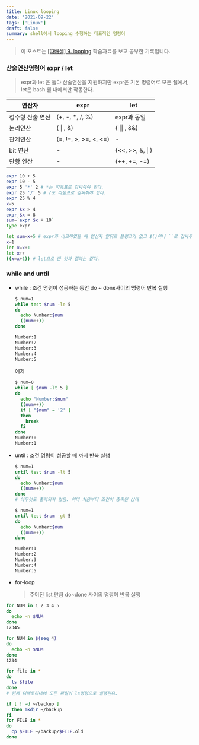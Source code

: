 ```yaml
---
title: Linux_looping
date: '2021-09-22'
tags: ['Linux']
draft: false
summary: shell에서 looping 수행하는 대표적인 명령어
---
```


> 이 포스트는 [[따배셸] 9. looping](https://www.youtube.com/watch?v=SChc2ye4gcg&list=PLApuRlvrZKog2XlvGJQh9KY8ePCvUG7Je&index=10) 학습자료를 보고 공부한 기록입니다.

### 산술연산명령어 expr / let

> expr과 let 은 둘다 산술연산을 지원하지만 expr은 기본 명령어로 모든 쉘에서, let은 bash 쉘 내에서만 작동한다.

| 연산자           | expr                  | let              |
| ---------------- | --------------------- | ---------------- |
| 정수형 산술 연산 | (+, -, \*, /, %)      | expr과 동일      |
| 논리연산         | ( \| , &)             | ( \|\| , &&)     |
| 관계연산         | (=, !=, >, >=, <, <=) | -                |
| bit 연산         | -                     | (<<, >>, &, \| ) |
| 단항 연산        | -                     | (++, +=, -=)     |

```sh
expr 10 + 5
expr 10 - 5
expr 5 '*' 2 # *는 따옴표로 감싸줘야 한다.
expr 25 '/' 5 # /도 따옴표로 감싸줘야 한다.
expr 25 % 4
x=5
expr $x > 4
expr $x = 8
sum=`expr $x + 10`
type expr
```

```sh
let sum=x+5 # expr과 비교하였을 때 연산자 앞뒤로 블랭크가 없고 $()이나 ``로 갑싸주지 않아도 된다.
x=1
let x=x+1
let x++
((x=x+1)) # let으로 한 것과 결과는 같다.
```

### while and until

- while : 조건 명령이 성공하는 동안 do ~ done사이의 명령어 반복 실행

  ```bash
  $ num=1
  while test $num -le 5
  do
    echo Number:$num
    ((num++))
  done

  Number:1
  Number:2
  Number:3
  Number:4
  Number:5

  ```

  예제

  ```bash
  $ num=0
  while [ $num -lt 5 ]
  do
    echo "Number:$num"
    ((num++))
    if [ "$num" = '2' ]
    then
      break
    fi
  done
  Number:0
  Number:1
  ```

- until : 조건 명령이 성공할 때 까지 반복 실행

  ```bash
  $ num=1
  until test $num -lt 5
  do
    echo Number:$num
    ((num++))
  done
  # 아무것도 출력되지 않음. 이미 처음부터 조건이 충족된 상태

  $ num=1
  until test $num -gt 5
  do
    echo Number:$num
    ((num++))
  done

  Number:1
  Number:2
  Number:3
  Number:4
  Number:5
  ```

- for-loop
  > 주어진 list 만큼 do~done 사이의 명령어 반복 실행

```sh
for NUM in 1 2 3 4 5
do
  echo -n $NUM
done
12345

for NUM in $(seq 4)
do
  echo -n $NUM
done
1234

for file in *
do
  ls $file
done
# 현재 디렉토리내에 모든 파일이 ls명령으로 실행된다.

if [ ! -d ~/backup ]
  then mkdir ~/backup
fi
for FILE in *
do
  cp $FILE ~/backup/$FILE.old
done
```
